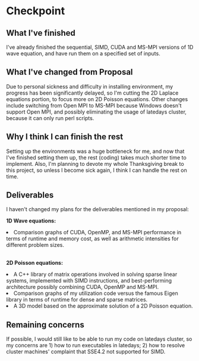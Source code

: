 # Checkpoint
## What I've finished
I've already finished the sequential, SIMD, CUDA and MS-MPI versions of 1D wave equation, and have run them on a specified set of inputs.

## What I've changed from Proposal
Due to personal sickness and difficulty in installing environment, my progress has been significantly delayed, so I'm cutting the 2D Laplace equations portion, to focus more on 2D Poisson equations. Other changes include switching from Open MPI to MS-MPI because Windows doesn't support Open MPI, and possibly eliminating the usage of latedays cluster, because it can only run perl scripts.

## Why I think I can finish the rest
Setting up the environments was a huge bottleneck for me, and now that I've finished setting them up, the rest (coding) takes much shorter time to implement. Also, I'm planning to devote my whole Thanksgiving break to this project, so unless I become sick again, I think I can handle the rest on time.

## Deliverables
I haven't changed my plans for the deliverables mentioned in my proposal:

**1D Wave equations:**
<li>Comparison graphs of CUDA, OpenMP, and MS-MPI performance in terms of runtime and memory cost, as well as arithmetic intensities for different problem sizes.</li>
<br>

**2D Poisson equations:**
<li>A C++ library of matrix operations involved in solving sparse linear systems, implemented with SIMD instructions, and best-performing architecture possibly combining CUDA, OpenMP and MS-MPI.</li>
<li>Comparison graphs of my utilization code versus the famous Eigen library in terms of runtime for dense and sparse matrices.</li>
<li>A 3D model based on the approximate solution of a 2D Poisson equation.</li>

## Remaining concerns
If possible, I would still like to be able to run my code on latedays cluster, so my concerns are 1) how to run executables in latedays; 2) how to resolve cluster machines' complaint that SSE4.2 not supported for SIMD.